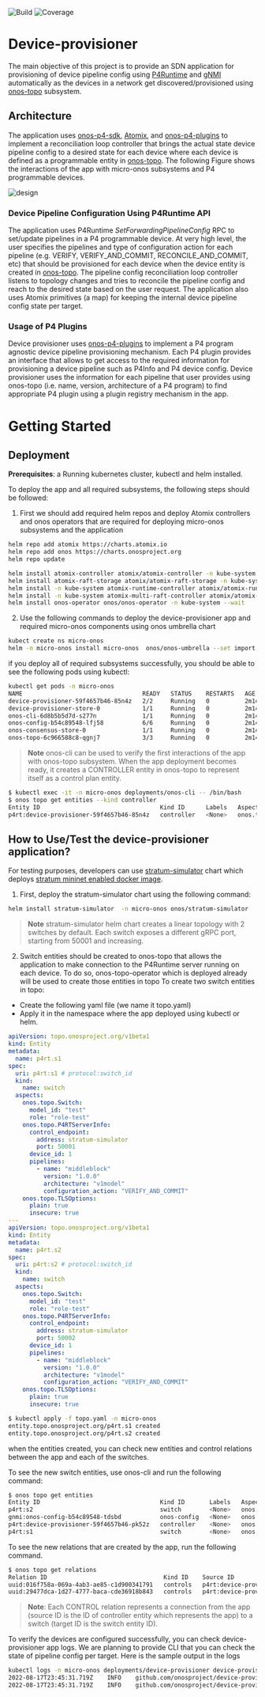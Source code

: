 ![Build](https://github.com/onosproject/device-provisioner/workflows/build/badge.svg)
![Coverage](https://img.shields.io/badge/Coverage-58.9%25-yellow)


<!--
SPDX-FileCopyrightText: 2022 Intel Corporation

SPDX-License-Identifier: Apache-2.0
-->


# Device-provisioner
The main objective of this project is to provide an SDN application for provisioning of 
device pipeline config using [P4Runtime][P4Runtime] and [gNMI][gNMI] automatically as the devices in a network get discovered/provisioned using 
[onos-topo] subsystem. 


## Architecture
The application uses [onos-p4-sdk][onos-p4-sdk], [Atomix][Atomix], and [onos-p4-plugins][onos-p4-plugins] to 
implement a reconciliation loop controller that
brings the actual state device pipeline config to a desired state for each device where each device is defined as a programmable entity 
in [onos-topo][onos-topo]. The following Figure shows the interactions of the app with micro-onos subsystems and 
P4 programmable devices. 

![design](docs/images/arch.png)


### Device Pipeline Configuration Using P4Runtime API
The application uses P4Runtime *SetForwardingPipelineConfig* RPC to set/update pipelines in a P4 programmable device. At very high level, the user specifies
the pipelines and type of configuration action for each pipeline (e.g.  VERIFY, VERIFY_AND_COMMIT, RECONCILE_AND_COMMIT, etc)
that should be provisioned for each device when the device entity is created in [onos-topo][onos-topo]. The pipeline config 
reconciliation loop controller listens to topology changes and tries to reconcile the pipeline config and reach to the desired state
based on the user request.
The application also uses Atomix primitives (a map) for keeping the internal device pipeline config state per target.

### Usage of P4 Plugins 
Device provisioner uses [onos-p4-plugins][onos-p4-plugins] to implement a P4 program agnostic device pipeline 
provisioning mechanism. Each P4 plugin provides an interface that allows to get access to the required information for 
provisioning a device pipeline such as P4Info and P4 device config. Device provisioner uses the information for each pipeline 
that user provides using onos-topo  (i.e. name, version, architecture of a P4 program) to
find appropriate P4 plugin using a plugin registry mechanism in the app. 

# Getting Started 
## Deployment 

**Prerequisites**: a Running kubernetes cluster, kubectl and helm installed. 

To deploy the app and all required subsystems, the following steps should be followed:

1) First we should add required helm repos and deploy Atomix controllers and onos operators 
that are required for deploying micro-onos subsystems and the application

```bash
helm repo add atomix https://charts.atomix.io
helm repo add onos https://charts.onosproject.org
helm repo update

helm install atomix-controller atomix/atomix-controller -n kube-system --wait
helm install atomix-raft-storage atomix/atomix-raft-storage -n kube-system  --wait
helm install -n kube-system atomix-runtime-controller atomix/atomix-runtime-controller --wait
helm install -n kube-system atomix-multi-raft-controller atomix/atomix-multi-raft-controller --set node.image.pullPolicy=Always --wait
helm install onos-operator onos/onos-operator -n kube-system --wait 

```

2) Use the following commands to deploy the device-provisioner app and required micro-onos components using onos umbrella chart

```bash
kubect create ns micro-onos
helm -n micro-onos install micro-onos  onos/onos-umbrella --set import.device-provisioner.enabled=true
```

if you deploy all of required subsystems successfully, you should be able to see the following pods using kubectl:

```bash
kubectl get pods -n micro-onos
NAME                                  READY   STATUS    RESTARTS   AGE
device-provisioner-59f4657b46-85n4z   2/2     Running   0          2m14s
device-provisioner-store-0            1/1     Running   0          2m14s
onos-cli-6d8b5b5d7d-s277n             1/1     Running   0          2m14s
onos-config-b54c89548-lfj58           6/6     Running   0          2m14s
onos-consensus-store-0                1/1     Running   0          2m14s
onos-topo-6c966588c8-qgnj7            3/3     Running   0          2m14s
```


> **Note**
> onos-cli can be used to verify the first interactions of the app with onos-topo subsystem.
> When the app deployment becomes ready, it creates a CONTROLLER entity 
> in onos-topo to represent itself as a control plan entity.



```bash
$ kubectl exec -it -n micro-onos deployments/onos-cli -- /bin/bash
$ onos topo get entities --kind controller
Entity ID                                  Kind ID      Labels   Aspects
p4rt:device-provisioner-59f4657b46-85n4z   controller   <None>   onos.topo.Lease,onos.topo.ControllerInfo
```

## How to Use/Test the device-provisioner application?
For testing purposes, developers can use [stratum-simulator][stratum-simulator] chart which deploys
[stratum mininet enabled docker image][stratum-image]. 

1) First, deploy the stratum-simulator chart using the following command:

```bash
helm install stratum-simulator  -n micro-onos onos/stratum-simulator
```

> **Note**
> stratum-simulator helm chart creates a linear topology with 2 switches by default. Each switch exposes a different gRPC port, 
> starting from 50001 and increasing.

2) Switch entities should be created to onos-topo that allows the application to make connection to the P4Runtime server
running on each device. To do so, onos-topo-operator which is deployed already will be used to create those entities in topo
To create two switch entities in topo:
 - Create the following yaml file (we name it topo.yaml)
 - Apply it in the namespace where the app deployed using kubectl or helm.

```yaml
apiVersion: topo.onosproject.org/v1beta1
kind: Entity
metadata:
  name: p4rt.s1
spec:
  uri: p4rt:s1 # protocol:switch_id
  kind:
    name: switch
  aspects:
    onos.topo.Switch:
      model_id: "test"
      role: "role-test"
    onos.topo.P4RTServerInfo:
      control_endpoint:
        address: stratum-simulator
        port: 50001
      device_id: 1
      pipelines:
        - name: "middleblock"
          version: "1.0.0"
          architecture: "v1model"
          configuration_action: "VERIFY_AND_COMMIT"
    onos.topo.TLSOptions:
      plain: true
      insecure: true
---
apiVersion: topo.onosproject.org/v1beta1
kind: Entity
metadata:
  name: p4rt.s2
spec:
  uri: p4rt:s2 # protocol:switch_id
  kind:
    name: switch
  aspects:
    onos.topo.Switch:
      model_id: "test"
      role: "role-test"
    onos.topo.P4RTServerInfo:
      control_endpoint:
        address: stratum-simulator
        port: 50002
      device_id: 1
      pipelines:
        - name: "middleblock"
          version: "1.0.0"
          architecture: "v1model"
          configuration_action: "VERIFY_AND_COMMIT"
    onos.topo.TLSOptions:
      plain: true
      insecure: true

```


```bash
$ kubectl apply -f topo.yaml -n micro-onos
entity.topo.onosproject.org/p4rt.s1 created
entity.topo.onosproject.org/p4rt.s2 created
```

when the entities created, you can check new entities and control relations between the app and each of the switches. 

To see the new switch entities, use onos-cli and run the following command:

```bash
$ onos topo get entities
Entity ID                                  Kind ID       Labels   Aspects
p4rt:s2                                    switch        <None>   onos.topo.P4RTServerInfo,onos.topo.TLSOptions,onos.topo.Switch,onos.topo.P4RTMastershipState,onos.topo.MastershipState
gnmi:onos-config-b54c89548-tdsbd           onos-config   <None>   onos.topo.Lease
p4rt:device-provisioner-59f4657b46-pk52z   controller    <None>   onos.topo.ControllerInfo,onos.topo.Lease
p4rt:s1                                    switch        <None>   onos.topo.TLSOptions,onos.topo.P4RTServerInfo,onos.topo.P4RTMastershipState,onos.topo.Switch
````

To see the new relations that are created by the app, run the following command.
```bash
$ onos topo get relations
Relation ID                                 Kind ID    Source ID                                  Target ID   Labels   Aspects
uuid:016f758a-069a-4ab3-ae85-c1d900341791   controls   p4rt:device-provisioner-59f4657b46-pk52z   p4rt:s1     <None>   <None>
uuid:29477dca-1d27-4777-baca-cde36918b843   controls   p4rt:device-provisioner-59f4657b46-pk52z   p4rt:s2     <None>   <None>
```

> **Note**: 
> Each CONTROL relation represents a connection from 
> the app (source ID is the ID of controller entity which represents the app) 
> to a switch (target ID is the switch entity ID). 

To verify the devices are configured successfully, you can check device-provisioner app logs. We are planning to provide
CLI that you can check the state of pipeline config per target. 
Here is the sample output in the logs

```bash
kubectl logs -n micro-onos deployments/device-provisioner device-provisioner --follow | grep "Device pipelineConfig is completed successfully"
2022-08-17T23:45:31.719Z	INFO	github.com/onosproject/device-provisioner/pkg/controller/pipeline	pipeline/controller.go:289	Device pipelineConfig is completed successfully	{"pipelineConfig ID": "p4rt:s1-middleblock-1.0.0-v1model", "targetID": "p4rt:s1", "Action": "VERIFY_AND_COMMIT"}
2022-08-17T23:45:31.719Z	INFO	github.com/onosproject/device-provisioner/pkg/controller/pipeline	pipeline/controller.go:289	Device pipelineConfig is completed successfully	{"pipelineConfig ID": "p4rt:s2-middleblock-1.0.0-v1model", "targetID": "p4rt:s2", "Action": "VERIFY_AND_COMMIT"}
```


[onos-p4-sdk]: https://github.com/onosproject/onos-p4-sdk
[Atomix]: https://github.com/atomix
[P4Runtime]: https://p4.org/p4-spec/p4runtime/main/P4Runtime-Spec.html
[onos-topo]: https://github.com/onosproject/onos-topo
[onos-p4-plugins]: https://github.com/onosproject/onos-p4-plugins
[helm]: https://helm.sh/
[stratum-simulator]: https://github.com/onosproject/onos-helm-charts/tree/master/stratum-simulator
[stratum-image]: https://hub.docker.com/r/opennetworking/mn-stratum
[gNMI]: https://github.com/openconfig/reference/blob/master/rpc/gnmi/gnmi-specification.md